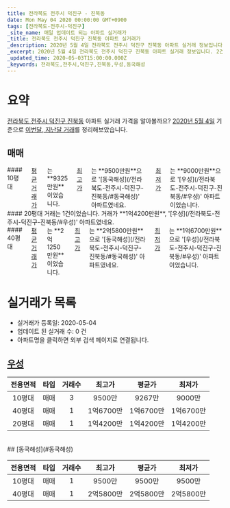 ```yaml
---
title: 전라북도 전주시 덕진구 - 진북동
date: Mon May 04 2020 00:00:00 GMT+0900
tags: [전라북도-전주시-덕진구]
_site_name: 매일 업데이트 되는 아파트 실거래가
_title: 전라북도 전주시 덕진구 진북동 아파트 실거래가
_description: 2020년 5월 4일 전라북도 전주시 덕진구 진북동 아파트 실거래 정보입니다. 2건 아파트 정보가 있습니다.
_excerpt: 2020년 5월 4일 전라북도 전주시 덕진구 진북동 아파트 실거래 정보입니다. 2건 아파트 정보가 있습니다.
_updated_time: 2020-05-03T15:00:00.000Z
_keywords: 전라북도,전주시,덕진구,진북동,우성,동국해성
---
```





# 요약
<ins>전라북도 전주시 덕진구 진북동</ins> 아파트 실거래 가격을 알아볼까요? <ins>2020년 5월 4일</ins> 기준으로 <ins>이번달, 지난달 거래</ins>를 정리해보았습니다.

## 매매
<div class="container">
<div class="six columns" markdown="1">
#### 10평대
<ins>평균 거래가</ins>는 **9325만원**이었습니다. <ins>최고가</ins>는 **9500만원**으로 '[동국해성](/전라북도-전주시-덕진구-진북동/#동국해성)' 아파트였네요. <ins>최저가</ins>는 **9000만원**으로 '[우성](/전라북도-전주시-덕진구-진북동/#우성)' 아파트이었습니다.
</div>
<div class="six columns" markdown="1">
#### 20평대
거래는 1건이었습니다. 거래가 **1억4200만원**, '[우성](/전라북도-전주시-덕진구-진북동/#우성)' 아파트였네요.
</div>
</div>
<div class="container">
<div class="twelve columns" markdown="1">
#### 40평대
<ins>평균 거래가</ins>는 **2억1250만원**이었습니다. <ins>최고가</ins>는 **2억5800만원**으로 '[동국해성](/전라북도-전주시-덕진구-진북동/#동국해성)' 아파트였네요. <ins>최저가</ins>는 **1억6700만원**으로 '[우성](/전라북도-전주시-덕진구-진북동/#우성)' 아파트이었습니다.
</div>
</div>



# 실거래가 목록
- 실거래가 등록일: 2020-05-04
- 업데이트 된 실거래 수: 0 건
- 아파트명을 클릭하면 외부 검색 페이지로 연결됩니다.

## [우성](#우성)

|전용면적|타입|거래수|최고가|평균가|최저가|
|:---:|:---:|:---:|:---:|:---:|:---:|
|10평대|<span class="deal-type-1">매매</span>|3|9500만|9267만|9000만|
|40평대|<span class="deal-type-1">매매</span>|1|1억6700만|1억6700만|1억6700만|
|20평대|<span class="deal-type-1">매매</span>|1|1억4200만|1억4200만|1억4200만|

<br/>
## [동국해성](#동국해성)

|전용면적|타입|거래수|최고가|평균가|최저가|
|:---:|:---:|:---:|:---:|:---:|:---:|
|10평대|<span class="deal-type-1">매매</span>|1|9500만|9500만|9500만|
|40평대|<span class="deal-type-1">매매</span>|1|2억5800만|2억5800만|2억5800만|

<br/>




